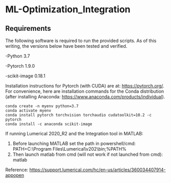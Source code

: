 # ML-Optimization_Integration

## Requirements
The following software is required to run the provided scripts. As of this writing, the versions below have been tested and verified.

-Python 3.7

-Pytorch 1.9.0

-scikit-image 0.18.1

Installation instructions for Pytorch (with CUDA) are at: https://pytorch.org/. For convenience, here are installation commands for the Conda distribution (after installing Anaconda: https://www.anaconda.com/products/individual).

```
conda create -n myenv python=3.7
conda activate myenv
conda install pytorch torchvision torchaudio cudatoolkit=10.2 -c pytorch
conda install -c anaconda scikit-image
```

If running Lumerical 2020_R2 and the Integration tool in MATLAB:
1) Before launching MATLAB set the path in powershell/cmd: PATH=C:\Program Files\Lumerical\v202\bin;%PATH%
2) Then launch matlab from cmd (will not work if not launched from cmd): matlab

Reference: https://support.lumerical.com/hc/en-us/articles/360034407914-appopen
